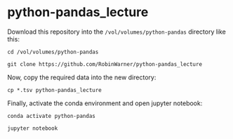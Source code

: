 # python-pandas_lecture

Download this repository into the `/vol/volumes/python-pandas` directory like this:

`cd /vol/volumes/python-pandas`

`git clone https://github.com/RobinWarner/python-pandas_lecture`

Now, copy the required data into the new directory:

`cp *.tsv python-pandas_lecture`

Finally, activate the conda environment and open jupyter notebook:

`conda activate python-pandas`

`jupyter notebook`

